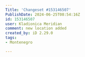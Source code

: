 ```yaml
---
Title: 'Changeset #153146507'
PublishDate: 2024-06-25T08:54:16Z
id: 153146507
user: Kladionica Meridian
comment: new location added
created_by: iD 2.29.0
tags:
- Montenegro

---
```

